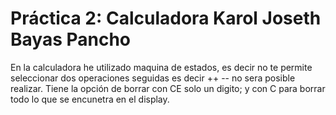 # Práctica 2: Calculadora Karol Joseth Bayas Pancho
En la calculadora he utilizado maquina de estados, es decir no te permite
seleccionar dos operaciones seguidas es decir ++ -- no sera posible realizar.
Tiene la opción de borrar con CE solo un digito; y con C para borrar todo lo
que se encunetra en el display.
